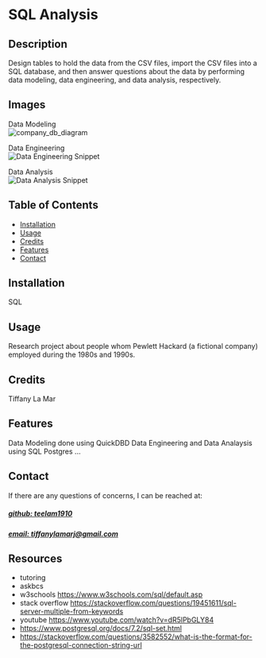 # SQL Analysis


## Description
Design tables to hold the data from the CSV files, import the CSV files into a SQL database, and then answer questions about the data by performing data modeling, data engineering, and data analysis, respectively.

## Images
Data Modeling<br>
![company_db_diagram](https://github.com/teelam1910/sql-analysis/assets/132629216/ddbae513-422b-4c42-ba3e-38e8deb8e77b)

Data Engineering<br>
![Data Engineering Snippet](https://github.com/teelam1910/sql-analysis/assets/132629216/24293de3-e54f-4b46-9de9-99514901bea3)


Data Analysis<br>
![Data Analysis Snippet](https://github.com/teelam1910/sql-analysis/assets/132629216/b0f09e85-a572-4cad-8b9b-4cc05ef4ceb7)


## Table of Contents
- [Installation](#installation)
- [Usage](#usage)
- [Credits](#credits)
- [Features](#features)
- [Contact](#contact)

## Installation
SQL

## Usage
Research project about people whom Pewlett Hackard (a fictional company) employed during the 1980s and 1990s.

## Credits
Tiffany La Mar


## Features
Data Modeling done using QuickDBD
Data Engineering and Data Analaysis using SQL Postgres
...


## Contact
If there are any questions of concerns, I can be reached at:
##### [github: teelam1910](https://github.com/teelam1910)
##### [email: tiffanylamarj@gmail.com](mailto:tiffanylamarj@gmail.com)



## Resources
- tutoring
- askbcs
- w3schools https://www.w3schools.com/sql/default.asp
- stack overflow https://stackoverflow.com/questions/19451611/sql-server-multiple-from-keywords
- youtube https://www.youtube.com/watch?v=dR5lPbGLY84
- https://www.postgresql.org/docs/7.2/sql-set.html
- https://stackoverflow.com/questions/3582552/what-is-the-format-for-the-postgresql-connection-string-url
